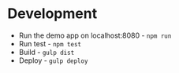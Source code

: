 Development
===========

* Run the demo app on localhost:8080 - `npm run`
* Run test - `npm test`
* Build - `gulp dist`
* Deploy - `gulp deploy`